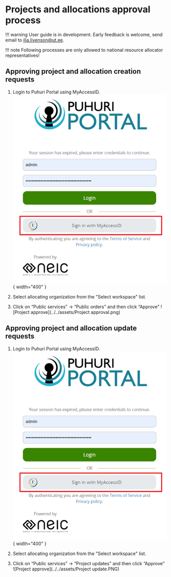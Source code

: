 # Projects and allocations approval process

!!! warning
    User guide is in development. Early feedback is welcome, send email to ilja.livenson@ut.ee.

!!! note
    Following processes are only allowed to national resource allocator representatives!

## Approving project and allocation creation requests

1. Login to Puhuri Portal using MyAccessID.
   ![Login](../../assets/Login.PNG){ width="400" }

2. Select allocating organization from the "Select workspace" list.
3. Click on “Public services” -> “Public orders” and then click “Approve”
   ![Project approve](../../assets/Project approval.png)

## Approving project and allocation update requests

1. Login to Puhuri Portal using MyAccessID.
   ![Login](../../assets/Login.PNG){ width="400" }

2. Select allocating organization from the "Select workspace" list.
3. Click on “Public services” -> “Project updates” and then click “Approve”
   ![Project approve](../../assets/Project update.PNG)
